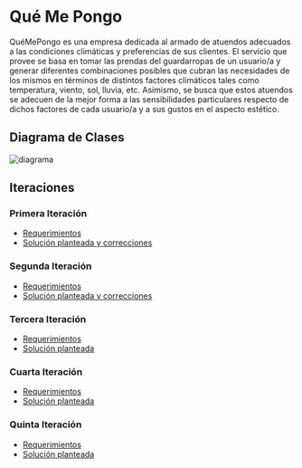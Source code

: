 # Qué Me Pongo

QuéMePongo es una empresa dedicada al armado de atuendos adecuados a las
condiciones climáticas y preferencias de sus clientes. El servicio que provee
se basa en tomar las prendas del guardarropas de un usuario/a y generar
diferentes combinaciones posibles que cubran las necesidades de los mismos en
términos de distintos factores climáticos tales como temperatura, viento, sol,
lluvia, etc. Asimismo, se busca que estos atuendos se adecuen de la mejor forma
a las sensibilidades particulares respecto de dichos factores de cada usuario/a
y a sus gustos en el aspecto estético.

## Diagrama de Clases

![diagrama](http://www.plantuml.com/plantuml/proxy?cache=no&src=https://raw.githubusercontent.com/RaniAgus/dds-jv-2022-que-me-pongo/main/docs/diagramas/iteracion-5.puml)

## Iteraciones

### Primera Iteración

- [Requerimientos](./docs/requerimientos/iteracion-1.md)
- [Solución planteada y correcciones](./docs/soluciones/iteracion-1.md)

### Segunda Iteración

- [Requerimientos](docs/requerimientos/iteracion-2.md)
- [Solución planteada y correcciones](docs/soluciones/iteracion-2.md)

### Tercera Iteración

- [Requerimientos](docs/requerimientos/iteracion-3.md)
- [Solución planteada](docs/soluciones/iteracion-3.md)

### Cuarta Iteración

- [Requerimientos](docs/requerimientos/iteracion-4.md)
- [Solución planteada](docs/soluciones/iteracion-4.md)

### Quinta Iteración

- [Requerimientos](docs/requerimientos/iteracion-5.md)
- [Solución planteada](docs/soluciones/iteracion-5.md)
